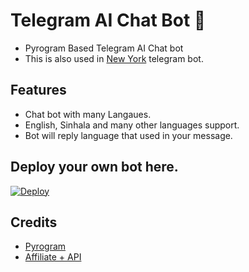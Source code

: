 # Telegram AI Chat Bot 💭

- Pyrogram Based Telegram AI Chat bot
- This is also used in [New York](https://t.me/us7a5) telegram bot.

## Features
- Chat bot with many Langaues.
- English, Sinhala and many other languages support.
- Bot will reply language that used in your message.

## Deploy your own bot here.
[![Deploy](https://www.herokucdn.com/deploy/button.svg)](https://heroku.com/deploy?template=https://github.com/C2BoT/Chat-Bot.git)

## Credits
- [Pyrogram](https://github.com/pyrogram/pyrogram)
- [Affiliate + API](https://api.affiliateplus.xyz/)
